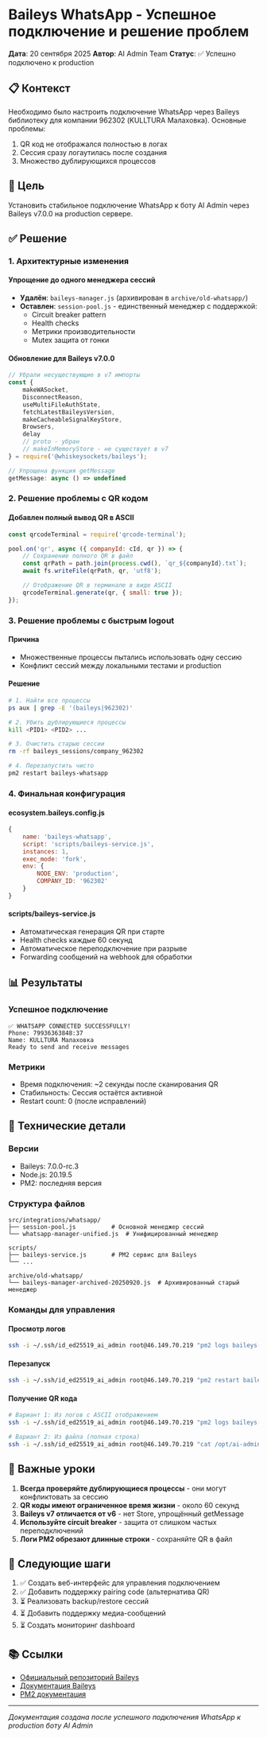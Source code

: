 # Baileys WhatsApp - Успешное подключение и решение проблем

**Дата**: 20 сентября 2025
**Автор**: AI Admin Team
**Статус**: ✅ Успешно подключено к production

## 📋 Контекст

Необходимо было настроить подключение WhatsApp через Baileys библиотеку для компании 962302 (KULLTURA Малаховка). Основные проблемы:
1. QR код не отображался полностью в логах
2. Сессия сразу логаутилась после создания
3. Множество дублирующихся процессов

## 🎯 Цель

Установить стабильное подключение WhatsApp к боту AI Admin через Baileys v7.0.0 на production сервере.

## ✅ Решение

### 1. Архитектурные изменения

#### Упрощение до одного менеджера сессий
- **Удалён**: `baileys-manager.js` (архивирован в `archive/old-whatsapp/`)
- **Оставлен**: `session-pool.js` - единственный менеджер с поддержкой:
  - Circuit breaker pattern
  - Health checks
  - Метрики производительности
  - Mutex защита от гонки

#### Обновление для Baileys v7.0.0
```javascript
// Убрали несуществующие в v7 импорты
const {
    makeWASocket,
    DisconnectReason,
    useMultiFileAuthState,
    fetchLatestBaileysVersion,
    makeCacheableSignalKeyStore,
    Browsers,
    delay
    // proto - убран
    // makeInMemoryStore - не существует в v7
} = require('@whiskeysockets/baileys');

// Упрощена функция getMessage
getMessage: async () => undefined
```

### 2. Решение проблемы с QR кодом

#### Добавлен полный вывод QR в ASCII
```javascript
const qrcodeTerminal = require('qrcode-terminal');

pool.on('qr', async ({ companyId: cId, qr }) => {
    // Сохранение полного QR в файл
    const qrPath = path.join(process.cwd(), `qr_${companyId}.txt`);
    await fs.writeFile(qrPath, qr, 'utf8');

    // Отображение QR в терминале в виде ASCII
    qrcodeTerminal.generate(qr, { small: true });
});
```

### 3. Решение проблемы с быстрым logout

#### Причина
- Множественные процессы пытались использовать одну сессию
- Конфликт сессий между локальными тестами и production

#### Решение
```bash
# 1. Найти все процессы
ps aux | grep -E '(baileys|962302)'

# 2. Убить дублирующиеся процессы
kill <PID1> <PID2> ...

# 3. Очистить старые сессии
rm -rf baileys_sessions/company_962302

# 4. Перезапустить чисто
pm2 restart baileys-whatsapp
```

### 4. Финальная конфигурация

#### ecosystem.baileys.config.js
```javascript
{
    name: 'baileys-whatsapp',
    script: 'scripts/baileys-service.js',
    instances: 1,
    exec_mode: 'fork',
    env: {
        NODE_ENV: 'production',
        COMPANY_ID: '962302'
    }
}
```

#### scripts/baileys-service.js
- Автоматическая генерация QR при старте
- Health checks каждые 60 секунд
- Автоматическое переподключение при разрыве
- Forwarding сообщений на webhook для обработки

## 📊 Результаты

### Успешное подключение
```
✅ WHATSAPP CONNECTED SUCCESSFULLY!
Phone: 79936363848:37
Name: KULLTURA Малаховка
Ready to send and receive messages
```

### Метрики
- Время подключения: ~2 секунды после сканирования QR
- Стабильность: Сессия остаётся активной
- Restart count: 0 (после исправлений)

## 🔧 Технические детали

### Версии
- Baileys: 7.0.0-rc.3
- Node.js: 20.19.5
- PM2: последняя версия

### Структура файлов
```
src/integrations/whatsapp/
├── session-pool.js          # Основной менеджер сессий
└── whatsapp-manager-unified.js  # Унифицированный менеджер

scripts/
├── baileys-service.js       # PM2 сервис для Baileys
└── ...

archive/old-whatsapp/
└── baileys-manager-archived-20250920.js  # Архивированный старый менеджер
```

### Команды для управления

#### Просмотр логов
```bash
ssh -i ~/.ssh/id_ed25519_ai_admin root@46.149.70.219 "pm2 logs baileys-whatsapp --lines 50"
```

#### Перезапуск
```bash
ssh -i ~/.ssh/id_ed25519_ai_admin root@46.149.70.219 "pm2 restart baileys-whatsapp"
```

#### Получение QR кода
```bash
# Вариант 1: Из логов с ASCII отображением
ssh -i ~/.ssh/id_ed25519_ai_admin root@46.149.70.219 "pm2 logs baileys-whatsapp --lines 40"

# Вариант 2: Из файла (полная строка)
ssh -i ~/.ssh/id_ed25519_ai_admin root@46.149.70.219 "cat /opt/ai-admin/qr_962302.txt"
```

## 📝 Важные уроки

1. **Всегда проверяйте дублирующиеся процессы** - они могут конфликтовать за сессию
2. **QR коды имеют ограниченное время жизни** - около 60 секунд
3. **Baileys v7 отличается от v6** - нет Store, упрощённый getMessage
4. **Используйте circuit breaker** - защита от слишком частых переподключений
5. **Логи PM2 обрезают длинные строки** - сохраняйте QR в файл

## 🚀 Следующие шаги

1. ✅ Создать веб-интерфейс для управления подключением
2. ✅ Добавить поддержку pairing code (альтернатива QR)
3. ⏳ Реализовать backup/restore сессий
4. ⏳ Добавить поддержку медиа-сообщений
5. ⏳ Создать мониторинг dashboard

## 📚 Ссылки

- [Официальный репозиторий Baileys](https://github.com/WhiskeySockets/Baileys)
- [Документация Baileys](https://baileys.wiki)
- [PM2 документация](https://pm2.keymetrics.io/)

---

*Документация создана после успешного подключения WhatsApp к production боту AI Admin*